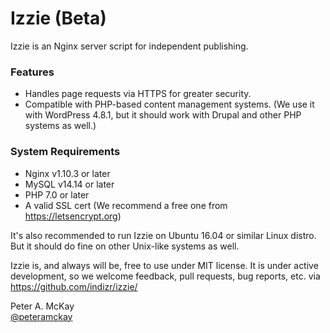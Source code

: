 # Izzie (Beta)

Izzie is an Nginx server script for independent publishing.

### Features
- Handles page requests via HTTPS for greater security.
- Compatible with PHP-based content management systems. (We use it  with WordPress 4.8.1, but it should work with Drupal and other PHP systems as well.)

### System Requirements
- Nginx v1.10.3 or later
- MySQL v14.14 or later
- PHP 7.0 or later
- A valid SSL cert (We recommend a free one from https://letsencrypt.org)

It's also recommended to run Izzie on Ubuntu 16.04 or similar Linux distro. But it should do fine on other Unix-like systems as well.

Izzie is, and always will be, free to use under MIT license. It is under active development, so we welcome feedback, pull requests, bug reports, etc. via https://github.com/indizr/izzie/

Peter A. McKay    
<a href="https://twitter.com/peteramckay">@peteramckay</a>		
